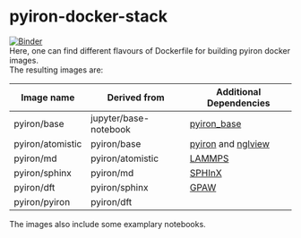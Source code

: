 # pyiron-docker-stack
[![Binder](https://mybinder.org/badge_logo.svg)](https://mybinder.org/v2/gh/muh-hassani/pyiron-docker-stack/master)  
Here, one can find different flavours of Dockerfile for building pyiron docker images.   
The resulting images are:

| Image name | Derived from | Additional Dependencies |
|------------|--------------|-------------------------|
| pyiron/base | jupyter/base-notebook | <a href="https://anaconda.org/conda-forge/pyiron">pyiron_base</a> |
| pyiron/atomistic | pyiron/base | <a href="https://anaconda.org/conda-forge/pyiron">pyiron</a> and <a href="https://anaconda.org/conda-forge/nglview">nglview</a> |
| pyiron/md | pyiron/atomistic | <a href="https://anaconda.org/conda-forge/lammps">LAMMPS</a> | 
| pyiron/sphinx | pyiron/md | <a href="https://anaconda.org/conda-forge/sphinxdft">SPHInX</a> |
| pyiron/dft | pyiron/sphinx | <a href="https://anaconda.org/conda-forge/gpaw">GPAW</a> |
| pyiron/pyiron | pyiron/dft |   | 

The images also include some examplary notebooks.  

